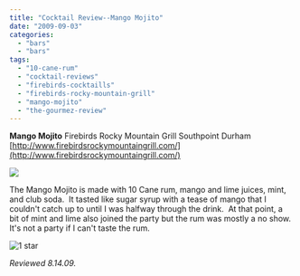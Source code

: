 ```yaml
---
title: "Cocktail Review--Mango Mojito"
date: "2009-09-03"
categories:
  - "bars"
  - "bars"
tags:
  - "10-cane-rum"
  - "cocktail-reviews"
  - "firebirds-cocktaills"
  - "firebirds-rocky-mountain-grill"
  - "mango-mojito"
  - "the-gourmez-review"
---
```


**Mango Mojito** Firebirds Rocky Mountain Grill Southpoint Durham [http://www.firebirdsrockymountaingrill.com/](http://www.firebirdsrockymountaingrill.com/)

![](http://www.thegourmez.com/gourmez/photos/mangomojito.jpg)

The Mango Mojito is made with 10 Cane rum, mango and lime juices, mint, and club soda.  It tasted like sugar syrup with a tease of mango that I couldn't catch up to until I was halfway through the drink.  At that point, a bit of mint and lime also joined the party but the rum was mostly a no show.  It's not a party if I can't taste the rum.




<div class="caption">

![1 star](http://s3.amazonaws.com/thegourmez-wpmedia/2009/04/rating_olive1.gif "rating_olive1")</div>


_Reviewed 8.14.09._

